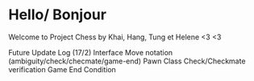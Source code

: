 # Hello/ Bonjour
Welcome to Project Chess by Khai, Hang, Tung et Helene <3 <3


Future Update Log (17/2)
  Interface
  Move notation (ambiguity/check/checmate/game-end)
  Pawn Class
  Check/Checkmate verification
  Game End Condition
